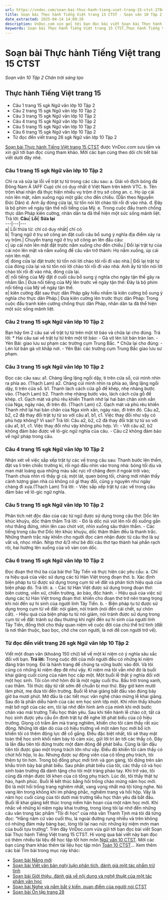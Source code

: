 ```yaml
---
url: https://vndoc.com/soan-bai-thuc-hanh-tieng-viet-trang-15-ctst-278421
title: Soạn bài Thực hành Tiếng Việt trang 15 CTST - Soạn văn 10 Tập 2 Chân trời sáng tạo - VnDoc.com
date_extracted: 2025-04-14 14:09:26
description: VnDoc.com xin gửi tới bạn đọc bài viết Soạn bài Thực hành Tiếng Việt trang 15 CTST. Mời bạn đọc cùng tham khảo.
keywords: Soạn bài Thực hành Tiếng Việt trang 15 CTST,Thực hành Tiếng Việt trang 15,soạn văn Thực hành Tiếng Việt trang 15,soạn Thực hành Tiếng Việt trang 15,ngữ văn 10 CTST,văn 10,soạn văn 10
---
```


# Soạn bài Thực hành Tiếng Việt trang 15 CTST
 _Soạn văn 10 Tập 2 Chân trời sáng tạo_
## Thực hành Tiếng Việt trang 15
  * Câu 1 trang 15 sgk Ngữ văn lớp 10 Tập 2
  * Câu 2 trang 15 sgk Ngữ văn lớp 10 Tập 2
  * Câu 3 trang 15 sgk Ngữ văn lớp 10 Tập 2
  * Câu 4 trang 15 sgk Ngữ văn lớp 10 Tập 2
  * Câu 5 trang 15 sgk Ngữ văn lớp 10 Tập 2
  * Câu 6 trang 15 sgk Ngữ văn lớp 10 Tập 2
  * Từ đọc đến viết trang 26 sgk Ngữ văn lớp 10 Tập 2

[Soạn bài Thực hành Tiếng Việt trang 15 CTST](<https://vndoc.com/soan-bai-thuc-hanh-tieng-viet-trang-15-ctst-278421>) được VnDoc.com sưu tầm và xin gửi tới bạn đọc cùng tham khảo. Mời các bạn cùng theo dõi chi tiết bài viết dưới đây nhé.
### Câu 1 trang 15 sgk Ngữ văn lớp 10 Tập 2
Chỉ ra và sửa lại lỗi về trật tự từ trong các câu sau:
a. Giải vô địch bóng đá Đông Nam Á \(AFF Cup\) chỉ có duy nhất ở Việt Nam trên kênh VTC.
b. Tên trộm khai nhận đã thực hiện nhiều vụ trộm ở trụ sở công an.
c. Họ úp cái nón lên mặt, nằm xuống ngủ một giấc cho đến chiều. \(Dẫn theo Nguyễn Đức Dân\)
d. Anh ấy đóng cửa lại, từ tốn nói lời chào tôi rồi đi vào nhà.
đ. Đây là bộ phim về ngày tận thế nổi tiếng của Mỹ.
e. Trong cuộc đấu tranh chống thực dân Pháp kiên cường, nhân dân ta đã thể hiện một sức sống mãnh liệt.
Trả lời:
**Câu**| **Lỗi**| **Sửa lại**  
---|---|---  
a| Lỗi thừa từ: chỉ có duy nhất| chỉ có  
b| Trạng ngữ ở trụ sở công an đặt cuối câu bổ sung ý nghĩa địa điểm xảy ra vụ trộm.| Chuyển trạng ngữ ở trụ sở công an lên đầu câu:  
c| úp cái nón lên mặt đặt trước nằm xuống cho đến chiều.| Đổi lại trật tự của cái nón lên mặt và nằm xuống để câu văn trở thành: Họ nằm xuống, úp cái nón lên mặt.  
d| đóng cửa lại đặt trước từ tốn nói lời chào tôi rồi đi vào nhà.| Đổi lại trật tự của đóng cửa lại và từ tốn nói lời chào tôi rồi đi vào nhà: Anh ấy từ tốn nói lời chào tôi rồi đi vào nhà, đóng cửa lại.  
đ| nổi tiếng của Mỹ đặt ở cuối câu bổ sung ý nghĩa cho ngày tận thế gây ra nhầm lẫn.| Đưa nổi tiếng của Mỹ lên trước về ngày tận thế: Đây là bộ phim nổi tiếng của Mỹ về ngày tận thế.  
e| kiên cường đặt sau thực dân Pháp gây hiểu nhầm là kiên cường bổ sung ý nghĩa cho thực dân Pháp.| Đưa kiên cường lên trước thực dân Pháp: Trong cuộc đấu tranh kiên cường chống thực dân Pháp, nhân dân ta đã thể hiện một sức sống mãnh liệt.  
### Câu 2 trang 15 sgk Ngữ văn lớp 10 Tập 2
Bạn hãy tìm 2 câu sai về trật tự từ trên một tờ báo và chữa lại cho đúng.
Trả lời:
\* Hai câu sai về trật tự từ trên một tờ báo:
\- Gà vịt lén lút bán tràn lan.
\- Yên Bái: giao lưu sư phạm các trường cụm Trung Bắc.
\* Chữa lại cho đúng:
\- Lén lút bán gà vịt khắp nơi.
\- Yên Bái: các trường cụm Trung Bắc giao lưu sư phạm.
### Câu 3 trang 15 sgk Ngữ văn lớp 10 Tập 2
Đọc các câu sau:
a1. Chàng lẳng lặng ngồi dậy, tì trên cửa sổ, cúi mình nhìn ra phía ao. \(Thạch Lam\)
a2. Chàng cúi mình nhìn ra phía ao, lẳng lặng ngồi dậy, tì trên cửa sổ.
b1. Thanh lách cách cửa gỗ để khép, nhẹ nhàng bước vào. \(Thạch Lam\)
b2. Thanh nhẹ nhàng bước vào, lách cách cửa gỗ để khép.
c1. Gạch mát và phủ rêu khiến Thanh nhớ lại hai bàn chân xinh xắn của Nga, ngày nào, đi trên đó. \(Thạch Lam\)
c2. Gạch mát và phủ rêu khiến Thanh nhớ lại hai bàn chân của Nga xinh xắn, ngày nào, đi trên đó.
Câu a2, b2, c2 đã thay đổi trật tự từ so với câu a1, b1, c1. Việc thay đổi như vậy có phù hợp không? Vì sao?
Trả lời:
Câu a2, b2, c2 đã thay đổi trật tự từ so với câu a1, b1, c1. Việc thay đổi như vậy không phù hợp. Vì:
\- Với câu a2, b2 không đảm bảo được về lô-gíc ngữ nghĩa của câu.
\- Câu c2 không đảm bảo về ngữ pháp trong câu.
### Câu 4 trang 15 sgk Ngữ văn lớp 10 Tập 2
Nhận xét về việc sắp xếp trật tự các vế trong câu sau:
Thanh bước lên thềm, đặt va li trên chiếc trường kỉ, rồi ngó đầu nhìn vào trong nhà: bóng tối dịu và man mát loáng qua những màu sắc rực rỡ chàng đem ở ngoài trời vào; Thanh chưa nhìn rõ thấy gì cả; một lát, quen bóng tối, chàng mới nhận thấy cảnh tượng gian nhà cũ không có gì thay đổi, cũng y nguyên như ngày chàng đi xưa.\(Thạch Lam\)
Trả lời:
\- Việc sắp xếp trật tự các vế trong câu đảm bảo về lô-gíc ngữ nghĩa.
### Câu 5 trang 15 sgk Ngữ văn lớp 10 Tập 2
Phân tích nét độc đáo của các từ ngữ được sử dụng trong câu thơ:
Dốc lên khúc khuỷu, dốc thăm thẳm
Trả lời:
\- Đó là dốc núi vút lên rồi đồ xuống gần như thẳng đứng, nhìn lên cao chót vót, nhìn xuống sâu thăm thẳm.
\- Các tiếng trong câu thơ Dốc lên khúc khuỷu, dốc thăm thẳm đều là thanh trắc. Những thanh trắc này khiến cho người đọc cảm nhận được từ câu thơ là sự vất vả, nhọc nhằn. Nhịp thơ 4/3 như bẻ đôi câu thơ tạo thành hai phần rạch rõi, hai hướng lên xuống của vô vàn con dốc.
### Câu 6 trang 15 sgk Ngữ văn lớp 10 Tập 2
Đọc đoạn thơ thứ ba của bài thơ Tây Tiến và thực hiện các yêu cầu:
a. Chỉ ra hiệu quả của việc sử dụng các từ Hán Việt trong đoạn thơ.
b. Xác định biện pháp tu từ được sử dụng trong cụm từ về đất và phân tích hiệu quả của biện pháp đó.
Trả lời:
a. - Các từ Hán Việt được sử dụng trong đoạn thơ: biên cương, viễn xứ, chiến trường, áo bào, độc hành.
\- Hiệu quả của việc sử dụng các từ Hán Việt trong đoạn thơ: khiến cho đoạn thơ trở nên trang trọng khi nói đến sự hi sinh của người lính Tây Tiến.
b. - Biện pháp tu từ được sử dụng trong cụm từ về đất: nói giảm, nói tránh \(nói đến cái chết, sự chôn cất\).
\- Hiệu quả của biện pháp tu từ nói giảm, nói tránh được sử dụng trong cụm từ về đất: tránh sự đau thương khi nghĩ đến sự hi sinh của người lính Tây Tiến, đồng thời cho thấy quan niệm về cuộc đời của chủ thể trữ tình \(đất là nơi thân thuộc, bao bọc, chở che con người, là nơi để con người trở về\).
### Từ đọc đến viết trang 26 sgk Ngữ văn lớp 10 Tập 2
Viết một đoạn văn \(khoảng 150 chữ\) kể về một kỉ niệm có ý nghĩa sâu sắc đối với bạn.
**Trả lời:**
Trong cuộc đời của mỗi người đều có những kỉ niệm đáng trân trọng. Đó là hành trang để chúng ta vững bước vào đời. Và tôi cũng có những kỉ niệm đẹp đẽ như vậy.
Kỉ niệm mà tôi vẫn nhớ đó là buổi khai giảng cuối cùng của năm học cấp một. Một buổi lễ thật ý nghĩa đối với một học sinh. Tôi còn nhớ hôm đó là một ngày cuối thu. Bầu trời trong xanh, cao thẳm. Tôi thức dậy từ rất sớm để chuẩn bị mọi thứ. Bảy giờ kém mười lăm phút, mẹ đưa tôi đến trường.
Buổi lễ khai giảng bắt đầu vào đúng bảy giờ ba mươi phút. Mở đầu là các tiết mục văn nghệ chào mừng lễ khai giảng. Sau đó là phần diễu hành của các em học sinh lớp một. Khi nhìn thấy khuôn mặt bỡ ngỡ của các em, tôi lại nhớ đến hình ảnh của mình khi mới bước chân vào mái trường Tiểu học thân yêu. Sau khi tiến hành lễ chào cờ, tất cả học sinh được yêu cầu ổn định trật tự để nghe lời phát biểu của cô hiệu trưởng. Giọng cô trầm ấm mà trang nghiêm, khiến cho tôi cảm thấy rất xúc động. Những lời dặn dò của cô hiệu trưởng về một năm học mới bổ ích khiến tôi có thêm động lực để cố gắng. Điều đặc biệt nhất, tôi sẽ thay mặt toàn thể học sinh khối năm bày tỏ cảm xúc, gửi lời tri ân tới các thầy cô. Đây là lần đầu tiên tôi đứng trước một đám đông để phát biểu. Cũng là lần đầu tiên tôi được giao một trọng trách lớn như vậy. Điều đó khiến tôi cảm thấy có chút hồi hộp, lo âu. Nhưng được sự động viên của cô tổng phụ trách, tôi thêm tự tin hơn. Trong bộ đồng phục mới tinh và gọn gàng, tôi đứng trên sân khấu trình bày bài phát biểu. Sau phần phát biểu của tôi, các thầy cô và học sinh toàn trường đã dành tặng cho tôi một tràng pháo tay. Khi trở vào, tôi cũng đã nhận được lời khen của cô tổng phụ trách. Lúc đó, tôi thấy thật tự hào, hạnh phúc.
Buổi lễ kết thúc bằng hồi trống chào mừng năm học mới. Đó là một hồi trống trang nghiêm nhất, vang vọng nhất mà tôi từng nghe. Nó vang lên trong không khí im phăng phắc, nghiêm trang và hồi hộp. Vậy là năm học cuối cùng của tôi dưới mái trường tiểu học thân yêu đã bắt đầu.
Buổi lễ khai giảng kết thúc trong niềm hân hoan của một năm học mới. Khi nhắc về những kỉ niệm ngày khai trường, trong lòng tôi lại nhớ đến những câu văn trong tác phẩm “Tôi đi học” của nhà văn Thanh Tịnh mà tôi đã từng đọc: “Hằng năm cứ vào cuối thu, lá ngoài đường rụng nhiều và trên không có những đám mây bàng bạc, lòng tôi lại nao nức những kỷ niệm mơn man của buổi tựu trường”.
Trên đây VnDoc.com vừa gửi tới bạn đọc bài viết Soạn bài Thực hành Tiếng Việt trang 15 CTST. Hi vọng qua bài viết này bạn đọc có thêm nhiều tài liệu để học tập tốt hơn môn [Ngữ văn 10 CTST](<https://vndoc.com/ngu-van-10-chan-troi-sang-tao-tap2>). Mời các bạn cùng tham khảo thêm tài liệu học tập môn [Toán 10 CTST](<https://vndoc.com/toan-10-chan-troi-sang-tao-tap2>)...
Xem thêm các bài Tìm bài trong mục này khác:
  * [Soạn bài Nắng mới](</soan-bai-nang-moi-ctst-278425>)
  * [Soạn bài Viết văn bản nghị luận phân tích, đánh giá một tác phẩm trữ tình](</soan-bai-viet-van-ban-nghi-luan-phan-tich-danh-gia-mot-tac-pham-tru-tinh-ctst-278431>)
  * [Soạn bài Giới thiệu, đánh giá về nội dung và nghệ thuật của một tác phẩm văn học](</soan-bai-gioi-thieu-danh-gia-ve-noi-dung-va-nghe-thuat-cua-mot-tac-pham-van-hoc-ctst-278435>)
  * [Soạn bài Nghe và nắm bắt ý kiến, quan điểm của người nói CTST](</soan-bai-nghe-va-nam-bat-y-kien-quan-diem-cua-nguoi-noi-nhan-xet-danh-gia-ve-y-kien-quan-diem-do-ctst-278441>)
  * [Soạn bài Ôn tập trang 28](</soan-bai-on-tap-trang-28-ctst-278446>)

